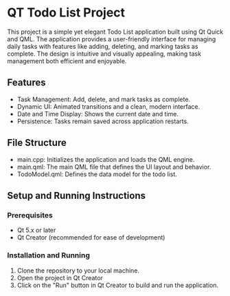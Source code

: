 # QT Todo List Project

This project is a simple yet elegant Todo List application built using Qt Quick and QML. The application provides a user-friendly interface for managing daily tasks with features like adding, deleting, and marking tasks as complete. The design is intuitive and visually appealing, making task management both efficient and enjoyable.

## Features

- Task Management: Add, delete, and mark tasks as complete.
- Dynamic UI: Animated transitions and a clean, modern interface.
- Date and Time Display: Shows the current date and time.
- Persistence: Tasks remain saved across application restarts.

## File Structure

- main.cpp: Initializes the application and loads the QML engine.
- main.qml: The main QML file that defines the UI layout and behavior.
- TodoModel.qml: Defines the data model for the todo list.

## Setup and Running Instructions

### Prerequisites

- Qt 5.x or later
- Qt Creator (recommended for ease of development)

### Installation and Running

1. Clone the repository to your local machine.
2. Open the project in Qt Creator
3. Click on the "Run" button in Qt Creator to build and run the application.
